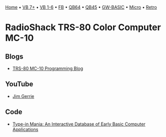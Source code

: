 [Home](https://gotbasic.com) • [VB 7+](vb.md) • [VB 1-6](vb6.md) • [FB](freebasic.md) • [QB64](qb64.md) • [QB45](qb.md) • [GW-BASIC](gw-basic.md) • [Micro](micro.md) • [Retro](retro.md)

# RadioShack TRS-80 Color Computer MC-10

## Blogs

- [TRS-80 MC-10 Programming Blog](http://jimgerrie.blogspot.ca/)

## YouTube

- [Jim Gerrie](https://www.youtube.com/user/BenevolentChum)

## Code

- [Type-in Mania: An Interactive Database of Early Basic Computer Applications](http://faculty.cbu.ca/jgerrie/Home/Type-in-Mania.html)